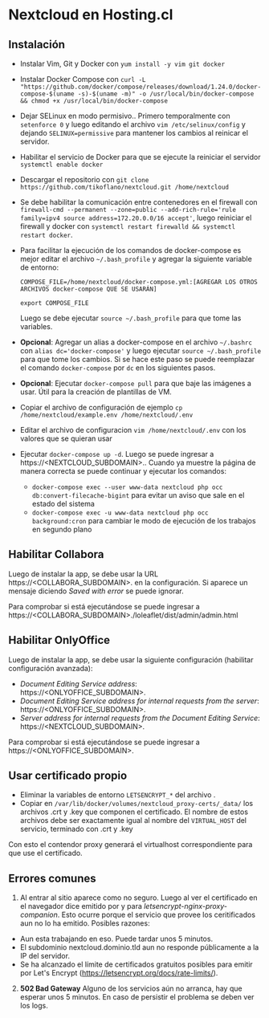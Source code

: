 # Nextcloud en Hosting.cl

## Instalación
- Instalar Vim, Git y Docker con `yum install -y vim git docker`
- Instalar Docker Compose con `curl -L "https://github.com/docker/compose/releases/download/1.24.0/docker-compose-$(uname -s)-$(uname -m)" -o /usr/local/bin/docker-compose && chmod +x /usr/local/bin/docker-compose`
- Dejar SELinux en modo permisivo.. Primero temporalmente con `setenforce 0` y luego editando el archivo `vim /etc/selinux/config` y dejando `SELINUX=permissive` para mantener los cambios al reinicar el servidor.
- Habilitar el servicio de Docker para que se ejecute la reiniciar el servidor `systemctl enable docker` 
- Descargar el repositorio con `git clone https://github.com/tikoflano/nextcloud.git /home/nextcloud`
- Se debe habilitar la comunicación entre contenedores en el firewall con `firewall-cmd --permanent --zone=public --add-rich-rule='rule family=ipv4 source address=172.20.0.0/16 accept'`, luego reiniciar el firewall y docker con `systemctl restart firewalld && systemctl restart docker`.
- Para facilitar la ejecución de los comandos de docker-compose es mejor editar el archivo `~/.bash_profile` y agregar la siguiente variable de entorno:
  ```
  COMPOSE_FILE=/home/nextcloud/docker-compose.yml:[AGREGAR LOS OTROS ARCHIVOS docker-compose QUE SE USARÁN]
  
  export COMPOSE_FILE
  ```
  Luego se debe ejecutar `source ~/.bash_profile` para que tome las variables.
- **Opcional**: Agregar un alias a docker-compose en el archivo `~/.bashrc` con `alias dc='docker-compose'` y luego ejecutar `source ~/.bash_profile` para que tome los cambios. Si se hace este paso se puede reemplazar el comando `docker-compose` por `dc` en los siguientes pasos.

- **Opcional**: Ejecutar `docker-compose pull` para que baje las imágenes a usar. Útil para la creación de plantillas de VM.
- Copiar el archivo de configuración de ejemplo `cp /home/nextcloud/example.env /home/nextcloud/.env`
- Editar el archivo de configuracion `vim /home/nextcloud/.env` con los valores que se quieran usar

- Ejecutar `docker-compose up -d`. Luego se puede ingresar a https://<NEXTCLOUD_SUBDOMAIN>.<DOMAIN>. Cuando ya muestre la página de manera correcta se puede continuar y ejecutar los comandos:
  - `docker-compose exec --user www-data nextcloud php occ db:convert-filecache-bigint` para evitar un aviso que sale en el estado del sistema
  - `docker-compose exec -u www-data nextcloud php occ background:cron` para cambiar le modo de ejecución de los trabajos en segundo plano

## Habilitar Collabora
Luego de instalar la app, se debe usar la URL https://<COLLABORA_SUBDOMAIN>.<DOMAIN> en la configuración. Si aparece un mensaje diciendo *Saved with error* se puede ignorar.

Para comprobar si está ejecutándose se puede ingresar a https://<COLLABORA_SUBDOMAIN>.<DOMAIN>/loleaflet/dist/admin/admin.html
  
## Habilitar OnlyOffice
Luego de instalar la app, se debe usar la siguiente configuración (habilitar configuración avanzada):
  - *Document Editing Service address*: https://<ONLYOFFICE_SUBDOMAIN>.<DOMAIN>
  - *Document Editing Service address for internal requests from the server*: https://<ONLYOFFICE_SUBDOMAIN>.<DOMAIN>
  - *Server address for internal requests from the Document Editing Service*: https://<NEXTCLOUD_SUBDOMAIN>.<DOMAIN>
  
Para comprobar si está ejecutándose se puede ingresar a https://<ONLYOFFICE_SUBDOMAIN>.<DOMAIN>
  
## Usar certificado propio
- Eliminar la variables de entorno `LETSENCRYPT_*` del archivo .
- Copiar en `/var/lib/docker/volumes/nextcloud_proxy-certs/_data/` los archivos .crt y .key que componen el certificado. El nombre de estos archivos debe ser exactamente igual al nombre del `VIRTUAL_HOST` del servicio, terminado con .crt y .key

Con esto el contendor proxy generará el virtualhost correspondiente para que use el certificado.
  
## Errores comunes
1. Al entrar al sitio aparece como no seguro. Luego al ver el certificado en el navegador dice emitido por y para *letsencrypt-nginx-proxy-companion*.
  Esto ocurre porque el servicio que provee los ceritificados aun no lo ha emitido. Posibles razones:
  - Aun esta trabajando en eso. Puede tardar unos 5 minutos.
  - El subdominio nextcloud.dominio.tld aun no responde públicamente a la IP del servidor.
  - Se ha alcanzado el límite de certificados gratuitos posibles para emitir por Let's Encrypt (https://letsencrypt.org/docs/rate-limits/). 
2. **502 Bad Gateway**
Alguno de los servicios aún no arranca, hay que esperar unos 5 minutos. En caso de persistir el problema se deben ver los logs.
